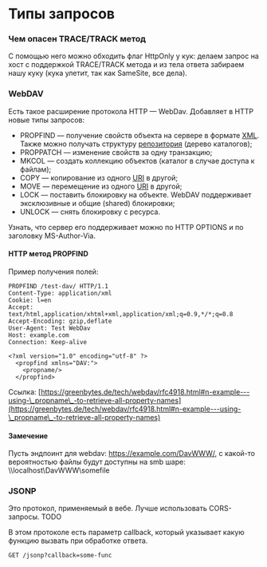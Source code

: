 # Типы запросов

### Чем опасен TRACE/TRACK метод

С помощью него можно обходить флаг HttpOnly у кук: делаем запрос на хост с поддержкой TRACE/TRACK метода и из тела ответа забираем нашу куку (кука улетит, так как SameSite, все дела).

### WebDAV

Есть такое расширение протокола HTTP — WebDav. Добавляет в HTTP новые типы запросов:

* PROPFIND — получение свойств объекта на сервере в формате [XML](https://ru.wikipedia.org/wiki/XML). Также можно получать структуру [репозитория](https://ru.wikipedia.org/wiki/%D0%A0%D0%B5%D0%BF%D0%BE%D0%B7%D0%B8%D1%82%D0%BE%D1%80%D0%B8%D0%B9) (дерево каталогов);
* PROPPATCH — изменение свойств за одну транзакцию;
* MKCOL — создать коллекцию объектов (каталог в случае доступа к файлам);
* COPY — копирование из одного [URI](https://ru.wikipedia.org/wiki/URI) в другой;
* MOVE — перемещение из одного [URI](https://ru.wikipedia.org/wiki/URI) в другой;
* LOCK — поставить блокировку на объекте. WebDAV поддерживает эксклюзивные и общие (shared) блокировки;
* UNLOCK — снять блокировку с ресурса.

Узнать, что сервер его поддерживает можно по HTTP OPTIONS и по заголовку MS-Author-Via.

#### HTTP метод PROPFIND

Пример получения полей:

```markup
PROPFIND /test-dav/ HTTP/1.1
Content-Type: application/xml
Cookie: l=en
Accept: text/html,application/xhtml+xml,application/xml;q=0.9,*/*;q=0.8
Accept-Encoding: gzip,deflate
User-Agent: Test WebDav
Host: example.com
Connection: Keep-alive

<?xml version="1.0" encoding="utf-8" ?> 
  <propfind xmlns="DAV:"> 
    <propname/> 
  </propfind>
```

Ссылка: [https://greenbytes.de/tech/webdav/rfc4918.html#n-example---using-\_propname\_-to-retrieve-all-property-names](https://greenbytes.de/tech/webdav/rfc4918.html#n-example---using-\_propname\_-to-retrieve-all-property-names)

#### Замечение

Пусть эндпоинт для webdav: https://example.com/DavWWW/, с какой-то вероятностью файлы будут доступны на smb шаре: \\\localhost\DavWWW\somefile

### JSONP

Это протокол, применяемый в вебе. Лучше использовать CORS-запросы. TODO

В этом протоколе есть параметр callback, который указывает какую функцию вызвать при обработке ответа.

```
GET /jsonp?callback=some-func
```
